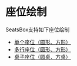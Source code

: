 # 座位绘制
SeatsBox支持如下座位绘制

- [单个座位（圆形、方形）](seat-single.md)
- [多行座位（圆形、方形）](seat-row.md)
- [桌子座位（圆桌、方桌）](seat-table.md)